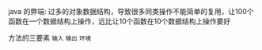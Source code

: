 
java 的弊端: 过多的对象数据结构，导致很多同类操作不能简单的复用，让100个函数在一个数据结构上操作，远比让10个函数在10个数据结构上操作要好


方法的三要素 `输入` `输出` `环境`
